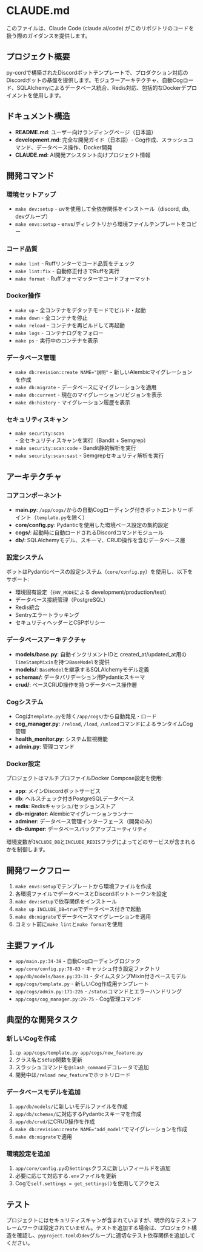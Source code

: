 # CLAUDE.md

このファイルは、Claude Code (claude.ai/code) がこのリポジトリのコードを扱う際のガイダンスを提供します。

## プロジェクト概要

py-cordで構築されたDiscordボットテンプレートで、プロダクション対応のDiscordボットの基盤を提供します。モジュラーアーキテクチャ、自動Cogロード、SQLAlchemyによるデータベース統合、Redis対応、包括的なDockerデプロイメントを使用します。

## ドキュメント構造

- **README.md**: ユーザー向けランディングページ（日本語）
- **development.md**: 完全な開発ガイド（日本語）- Cog作成、スラッシュコマンド、データベース操作、Docker開発
- **CLAUDE.md**: AI開発アシスタント向けプロジェクト情報

## 開発コマンド

### 環境セットアップ
- `make dev:setup` - uvを使用して全依存関係をインストール（discord, db, devグループ）
- `make envs:setup` - envs/ディレクトリから環境ファイルテンプレートをコピー

### コード品質
- `make lint` - Ruffリンターでコード品質をチェック
- `make lint:fix` - 自動修正付きでRuffを実行
- `make format` - Ruffフォーマッターでコードフォーマット

### Docker操作
- `make up` - 全コンテナをデタッチモードでビルド・起動
- `make down` - 全コンテナを停止
- `make reload` - コンテナを再ビルドして再起動
- `make logs` - コンテナログをフォロー
- `make ps` - 実行中のコンテナを表示

### データベース管理
- `make db:revision:create NAME="説明"` - 新しいAlembicマイグレーションを作成
- `make db:migrate` - データベースにマイグレーションを適用
- `make db:current` - 現在のマイグレーションリビジョンを表示
- `make db:history` - マイグレーション履歴を表示

### セキュリティスキャン
- `make security:scan` - 全セキュリティスキャンを実行（Bandit + Semgrep）
- `make security:scan:code` - Bandit静的解析を実行
- `make security:scan:sast` - Semgrepセキュリティ解析を実行

## アーキテクチャ

### コアコンポーネント
- **main.py**: `/app/cogs/`からの自動Cogローディング付きボットエントリーポイント（`template.py`を除く）
- **core/config.py**: Pydanticを使用した環境ベース設定の集約設定
- **cogs/**: 起動時に自動ロードされるDiscordコマンドモジュール
- **db/**: SQLAlchemyモデル、スキーマ、CRUD操作を含むデータベース層

### 設定システム
ボットはPydanticベースの設定システム（`core/config.py`）を使用し、以下をサポート:
- 環境固有設定（`ENV_MODE`による development/production/test）
- データベース接続管理（PostgreSQL）
- Redis統合
- Sentryエラートラッキング
- セキュリティヘッダーとCSPポリシー

### データベースアーキテクチャ
- **models/base.py**: 自動インクリメントIDと created_at/updated_at用の`TimeStampMixin`を持つ`BaseModel`を提供
- **models/**: `BaseModel`を継承するSQLAlchemyモデル定義
- **schemas/**: データバリデーション用Pydanticスキーマ
- **crud/**: ベースCRUD操作を持つデータベース操作層

### Cogシステム
- Cogは`template.py`を除く`/app/cogs/`から自動発見・ロード
- **cog_manager.py**: `/reload`, `/load`, `/unload`コマンドによるランタイムCog管理
- **health_monitor.py**: システム監視機能
- **admin.py**: 管理コマンド

### Docker設定
プロジェクトはマルチプロファイルDocker Compose設定を使用:
- **app**: メインDiscordボットサービス
- **db**: ヘルスチェック付きPostgreSQLデータベース
- **redis**: Redisキャッシュ/セッションストア
- **db-migrator**: Alembicマイグレーションランナー
- **adminer**: データベース管理インターフェース（開発のみ）
- **db-dumper**: データベースバックアップユーティリティ

環境変数が`INCLUDE_DB`と`INCLUDE_REDIS`フラグによってどのサービスが含まれるかを制御します。

## 開発ワークフロー

1. `make envs:setup`でテンプレートから環境ファイルを作成
2. 各環境ファイルでデータベースとDiscordボットトークンを設定
3. `make dev:setup`で依存関係をインストール
4. `make up INCLUDE_DB=true`でデータベース付きで起動
5. `make db:migrate`でデータベースマイグレーションを適用
6. コミット前に`make lint`と`make format`を使用

## 主要ファイル

- `app/main.py:34-39` - 自動Cogローディングロジック
- `app/core/config.py:78-83` - キャッシュ付き設定ファクトリ
- `app/db/models/base.py:23-31` - タイムスタンプMixin付きベースモデル
- `app/cogs/template.py` - 新しいCog作成用テンプレート
- `app/cogs/admin.py:171-226` - `/status`コマンドとエラーハンドリング
- `app/cogs/cog_manager.py:29-75` - Cog管理コマンド

## 典型的な開発タスク

### 新しいCogを作成
1. `cp app/cogs/template.py app/cogs/new_feature.py`
2. クラス名とsetup関数を更新
3. スラッシュコマンドを`@slash_command`デコレータで追加
4. 開発中は`/reload new_feature`でホットリロード

### データベースモデルを追加
1. `app/db/models/`に新しいモデルファイルを作成
2. `app/db/schemas/`に対応するPydanticスキーマを作成
3. `app/db/crud/`にCRUD操作を作成
4. `make db:revision:create NAME="add_model"`でマイグレーションを作成
5. `make db:migrate`で適用

### 環境設定を追加
1. `app/core/config.py`の`Settings`クラスに新しいフィールドを追加
2. 必要に応じて対応する`.env`ファイルを更新
3. Cogで`self.settings = get_settings()`を使用してアクセス

## テスト

プロジェクトにはセキュリティスキャンが含まれていますが、明示的なテストフレームワークは設定されていません。テストを追加する場合は、プロジェクト構造を確認し、`pyproject.toml`の`dev`グループに適切なテスト依存関係を追加してください。